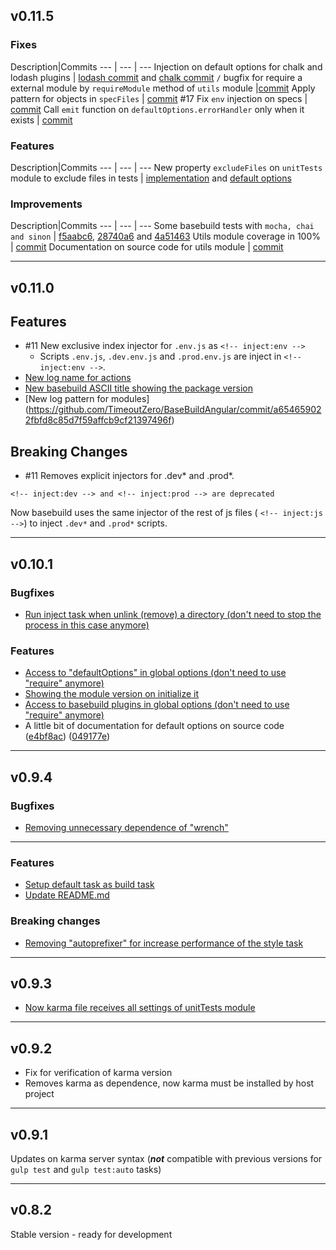 ## v0.11.5
### Fixes
Description|Commits
--- | --- | ---
Injection on default options for chalk and lodash plugins | [lodash commit](https://github.com/TimeoutZero/BaseBuildAngular/commit/8aed622fd45815ab03ebf1562aed9ebfd2fd86b5) and  [chalk commit](https://github.com/TimeoutZero/BaseBuildAngular/commit/68a6bd0a07ac67ce10756f1dd9d87076e5f17e85)
`/` bugfix for require a external module by `requireModule` method of `utils` module |[commit](https://github.com/TimeoutZero/BaseBuildAngular/commit/052883e736b0e8e5b31e795904382ece441388c0)
Apply pattern for objects in `specFiles` | [commit](https://github.com/TimeoutZero/BaseBuildAngular/commit/5be022e222b2f01c9bba6d0eab0dba3bb469049c)
#17 Fix `env` injection on specs | [commit](https://github.com/TimeoutZero/BaseBuildAngular/commit/0c5b1222d39d0740c02bafa0e134f29c81e889f7)
Call `emit` function on `defaultOptions.errorHandler` only when it exists | [commit](https://github.com/TimeoutZero/BaseBuildAngular/commit/8aed622fd45815ab03ebf1562aed9ebfd2fd86b5)

### Features
Description|Commits
--- | --- | ---
New property `excludeFiles` on `unitTests` module to exclude files in tests | [implementation](https://github.com/TimeoutZero/BaseBuildAngular/commit/0c5b1222d39d0740c02bafa0e134f29c81e889f7) and  [default options](https://github.com/TimeoutZero/BaseBuildAngular/commit/6a927fd94ee7b249d9712ac76b9b7c39766c2644)

### Improvements
Description|Commits
--- | --- | ---
Some basebuild tests with `mocha, chai and sinon` | [f5aabc6](https://github.com/TimeoutZero/BaseBuildAngular/commit/f5aabc649fb4703e4f335ce3a57f52a0e6da1384), [28740a6](https://github.com/TimeoutZero/BaseBuildAngular/commit/28740a6b9280eb0b21fb4cb5b74e15ff59d09999) and [4a51463](https://github.com/TimeoutZero/BaseBuildAngular/commit/4a51463f63b305ef69201e68447342e6d7db8a61)
Utils module coverage in 100% | [commit](https://github.com/TimeoutZero/BaseBuildAngular/commit/a04b71417802943b2a0abd8f389de62a8868d849)
Documentation on source code for utils module | [commit](https://github.com/TimeoutZero/BaseBuildAngular/commit/92da2c2500bf2720c18ad28553c4ecbbbe389164)

***

## v0.11.0
## Features
- #11 New exclusive index injector for `.env.js` as  `<!-- inject:env -->` 
  + Scripts `.env.js`, `.dev.env.js` and `.prod.env.js` are inject in `<!-- inject:env -->`.  
- [New log name for actions](https://github.com/TimeoutZero/BaseBuildAngular/commit/f83912327bc7159b7b24e4c38cdca0cb937f6226)
- [New basebuild ASCII title showing the package version](https://github.com/TimeoutZero/BaseBuildAngular/commit/a654659022fbfd8c85d7f59affcb9cf21397496f)
- [New log pattern for modules] (https://github.com/TimeoutZero/BaseBuildAngular/commit/a654659022fbfd8c85d7f59affcb9cf21397496f)

## Breaking Changes
- #11 Removes explicit injectors for .dev* and .prod*. 
```
<!-- inject:dev --> and <!-- inject:prod --> are deprecated
```
 Now basebuild uses the same injector of the rest of js files ( `<!-- inject:js -->`) to inject `.dev*` and `.prod*` scripts. 
  

***

## v0.10.1
### Bugfixes

- [Run inject task when unlink (remove) a directory (don't need to stop the process in this case anymore)](https://github.com/TimeoutZero/BaseBuildAngular/commit/355dfe8836e8773311122785478fdcd9672b393e)

### Features

- [Access to "defaultOptions" in global options (don't need to use "require" anymore)](https://github.com/TimeoutZero/BaseBuildAngular/commit/c9aa24b6b75527d413b9e17fe07b177116cb4be8)
- [Showing the module version on initialize it](https://github.com/TimeoutZero/BaseBuildAngular/commit/c9aa24b6b75527d413b9e17fe07b177116cb4be8)
- [Access to basebuild plugins in global options (don't need to use "require" anymore)](https://github.com/TimeoutZero/BaseBuildAngular/commit/908ae15af872321ec3fe5965250d16a205963052)
- A little bit of documentation for default options on source code ([e4bf8ac](https://github.com/TimeoutZero/BaseBuildAngular/commit/e4bf8ac7fb8b35abf52b75c59549795d6152897f))
([049177e](https://github.com/TimeoutZero/BaseBuildAngular/commit/049177e0bbeb2c2933979ebefc06fc88fe1ea107))

***

## v0.9.4
### Bugfixes
- [Removing unnecessary dependence of "wrench"](https://github.com/TimeoutZero/BaseBuildAngular/commit/847e570d8ad408da2047807f222de8c0ff69e030)

***

### Features
- [Setup default task as build task](https://github.com/TimeoutZero/BaseBuildAngular/commit/2ed3cdaa4310580a696d18301984f28811fa0be8)
- [Update README.md](https://github.com/TimeoutZero/BaseBuildAngular/commit/43fad24f1ebe931218d37048b9dc00d4afb31890)

### Breaking changes
- [Removing "autoprefixer" for increase performance of the style task](https://github.com/TimeoutZero/BaseBuildAngular/commit/674fea8b69a1a27b8c5c8ecea94afc0cf1501191)

***

## v0.9.3
- [Now karma file receives all settings of unitTests module](https://github.com/TimeoutZero/BaseBuildAngular/commit/9af2903262f4a150634f5c21df7ed3ae1ba82b63)

***

## v0.9.2
- Fix for verification of karma version
- Removes karma as dependence, now karma must be installed by host project

***

## v0.9.1
Updates on karma server syntax (***not*** compatible with previous versions for `gulp test` and `gulp test:auto` tasks) 

***

## v0.8.2
Stable version - ready for development
